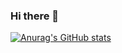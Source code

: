 ### Hi there 👋

[![Anurag's GitHub stats](https://github-readme-stats.vercel.app/api?username=jusjus112)](https://github.com/anuraghazra/github-readme-stats)

<!--
**jusjus112/jusjus112** is a ✨ _special_ ✨ repository because its `README.md` (this file) appears on your GitHub profile.

Here are some ideas to get you started:

- 🔭 I’m currently working on ...
- 🌱 I’m currently learning ...
- 👯 I’m looking to collaborate on ...
- 🤔 I’m looking for help with ...
- 💬 Ask me about ...
- 📫 How to reach me: ...
- 😄 Pronouns: ...
- ⚡ Fun fact: ...
-->
